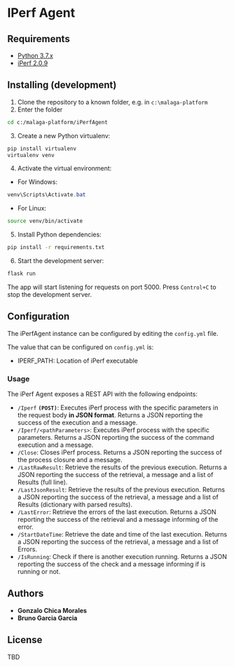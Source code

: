 # IPerf Agent

## Requirements

 - [Python 3.7.x](https://www.python.org)
 - [iPerf 2.0.9](https://iperf.fr)

## Installing (development)

1. Clone the repository to a known folder, e.g. in `c:\malaga-platform` 
2. Enter the folder
```bash
cd c:/malaga-platform/iPerfAgent
```
3. Create a new Python virtualenv:
```bash
pip install virtualenv
virtualenv venv
```
4. Activate the virtual environment:
- For Windows:
```powershell
venv\Scripts\Activate.bat
```
- For Linux:
```bash
source venv/bin/activate
```
5. Install Python dependencies:
```bash
pip install -r requirements.txt
```
6. Start the development server:
```bash
flask run
```
The app will start listening for requests on port 5000.
Press `Control+C` to stop the development server.

## Configuration

The iPerfAgent instance can be configured by editing the `config.yml` file. 

The value that can be configured on `config.yml` is:
* IPERF_PATH: Location of iPerf executable



### Usage

The iPerf Agent exposes a REST API with the following endpoints:
* `/Iperf` **`(POST)`**: Executes iPerf process with the specific parameters in the request body **in JSON format**. Returns a JSON reporting the success of the execution and a message.
* `/Iperf/<pathParameters>`: Executes iPerf process with the specific parameters. Returns a JSON reporting the success of the command execution and a message.
* `/Close`: Closes iPerf process. Returns a JSON reporting the success of the process closure and a message.
* `/LastRawResult`: Retrieve the results of the previous execution. Returns a JSON reporting the success of the retrieval, a message and a list of Results (full line).
* `/LastJsonResult`: Retrieve the results of the previous execution. Returns a JSON reporting the success of the retrieval, a message and a list of Results (dictionary with parsed results).
* `/LastError`: Retrieve the errors of the last execution. Returns a JSON reporting the success of the retrieval and a message informing of the error.
* `/StartDateTime`: Retrieve the date and time of the last execution. Returns a JSON reporting the success of the retrieval, a message and a list of Errors.
* `/IsRunning`: Check if there is another execution running. Returns a JSON reporting the success of the check and a message informing if is running or not.

## Authors

* **Gonzalo Chica Morales**
* **Bruno Garcia Garcia**

## License

TBD

